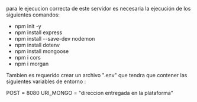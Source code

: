 para le ejecucion correcta de este servidor es necesaria la ejecución de los siguientes comandos:

- npm init -y
- npm install express
- npm install --save-dev nodemon
- npm install dotenv
- npm install mongoose
- npm i cors
- npm i morgan 

Tambien es requerido crear un archivo ".env" que tendra que contener las siguientes variables de entorno :

POST = 8080
URI_MONGO = "direccion entregada en la plataforma"
 